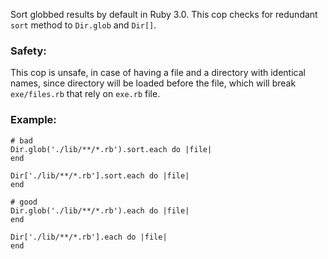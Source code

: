 Sort globbed results by default in Ruby 3.0.
This cop checks for redundant `sort` method to `Dir.glob` and `Dir[]`.

### Safety:

This cop is unsafe, in case of having a file and a directory with
identical names, since directory will be loaded before the file, which
will break `exe/files.rb` that rely on `exe.rb` file.

### Example:

    # bad
    Dir.glob('./lib/**/*.rb').sort.each do |file|
    end

    Dir['./lib/**/*.rb'].sort.each do |file|
    end

    # good
    Dir.glob('./lib/**/*.rb').each do |file|
    end

    Dir['./lib/**/*.rb'].each do |file|
    end

